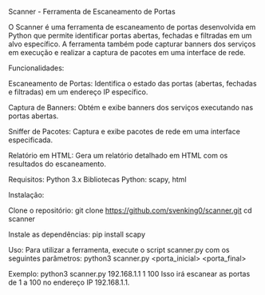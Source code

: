 Scanner - Ferramenta de Escaneamento de Portas

O Scanner é uma ferramenta de escaneamento de portas desenvolvida em Python que permite identificar portas abertas, fechadas e filtradas em um alvo específico. A ferramenta também pode capturar banners dos serviços em execução e realizar a captura de pacotes em uma interface de rede.


Funcionalidades:

Escaneamento de Portas: Identifica o estado das portas (abertas, fechadas e filtradas) em um endereço IP específico.

Captura de Banners: Obtém e exibe banners dos serviços executando nas portas abertas.

Sniffer de Pacotes: Captura e exibe pacotes de rede em uma interface especificada.

Relatório em HTML: Gera um relatório detalhado em HTML com os resultados do escaneamento.

Requisitos:
Python 3.x
Bibliotecas Python: scapy, html

Instalação:

Clone o repositório:
git clone https://github.com/svenking0/scanner.git
cd scanner

Instale as dependências:
pip install scapy

Uso:
Para utilizar a ferramenta, execute o script scanner.py com os seguintes parâmetros:
python3 scanner.py <IP> <porta_inicial> <porta_final>

Exemplo:
python3 scanner.py 192.168.1.1 1 100
Isso irá escanear as portas de 1 a 100 no endereço IP 192.168.1.1.

